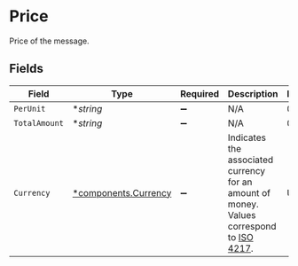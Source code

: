 # Price

Price of the message.


## Fields

| Field                                                                                                                              | Type                                                                                                                               | Required                                                                                                                           | Description                                                                                                                        | Example                                                                                                                            |
| ---------------------------------------------------------------------------------------------------------------------------------- | ---------------------------------------------------------------------------------------------------------------------------------- | ---------------------------------------------------------------------------------------------------------------------------------- | ---------------------------------------------------------------------------------------------------------------------------------- | ---------------------------------------------------------------------------------------------------------------------------------- |
| `PerUnit`                                                                                                                          | **string*                                                                                                                          | :heavy_minus_sign:                                                                                                                 | N/A                                                                                                                                | 0.01                                                                                                                               |
| `TotalAmount`                                                                                                                      | **string*                                                                                                                          | :heavy_minus_sign:                                                                                                                 | N/A                                                                                                                                | 0.01                                                                                                                               |
| `Currency`                                                                                                                         | [*components.Currency](../../models/components/currency.md)                                                                        | :heavy_minus_sign:                                                                                                                 | Indicates the associated currency for an amount of money. Values correspond to [ISO 4217](https://en.wikipedia.org/wiki/ISO_4217). | USD                                                                                                                                |